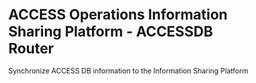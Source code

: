 # ACCESS Operations Information Sharing Platform - ACCESSDB Router

Synchronize ACCESS DB information to the Information Sharing Platform
